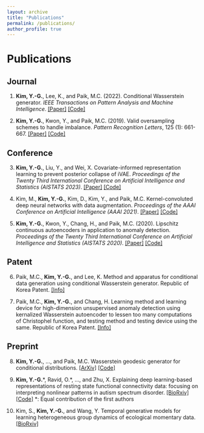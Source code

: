 ```yaml
---
layout: archive
title: "Publications"
permalink: /publications/
author_profile: true
---
```


Publications
======

## Journal
1. **Kim, Y.-G.**, Lee, K., and Paik, M.C. (2022). Conditional Wasserstein generator. *IEEE Transactions on Pattern Analysis and Machine Intelligence*. [[Paper]](https://ieeexplore.ieee.org/abstract/document/9944913) [[Code]](https://github.com/kyg0910/Conditional-Wasserstein-Generator)

2. **Kim, Y.-G.**, Kwon, Y., and Paik, M.C. (2019). Valid oversampling schemes to handle imbalance. *Pattern Recognition Letters*, 125 (1): 661-667. [[Paper]](https://doi.org/10.1016/j.patrec.2019.07.006) [[Code]](https://github.com/ykwon0407/valid-oversample)

## Conference
3. **Kim, Y.-G.**, Liu, Y., and Wei, X. Covariate-informed representation learning to prevent posterior collapse of iVAE. *Proceedings of the Twenty Third International Conference on Artificial Intelligence and Statistics (AISTATS 2023)*. [[Paper]](https://proceedings.mlr.press/v206/kim23c/kim23c.pdf) [[Code]](https://github.com/kyg0910/CI-iVAE)

4. Kim, M., **Kim, Y.-G.**, Kim, D., Kim, Y., and Paik, M.C. Kernel-convoluted deep neural networks with data augmentation. *Proceedings of the AAAI Conference on Artificial Intelligence (AAAI 2021)*. [[Paper]](https://ojs.aaai.org/index.php/AAAI/article/view/16993) [[Code]](https://github.com/MJ1021/kcm-code)

5. **Kim, Y.-G.**, Kwon, Y., Chang, H., and Paik, M.C. (2020). Lipschitz continuous autoencoders in application to anomaly detection. *Proceedings of the Twenty Third International Conference on Artificial Intelligence and Statistics (AISTATS 2020)*. [[Paper]](http://proceedings.mlr.press/v108/kim20c.html) [[Code]](https://github.com/kyg0910/Lipschitz-Continuous-Autoencoders-in-Application-to-Anomaly-Detection)

## Patent
6. Paik, M.C., **Kim, Y.-G.**, and Lee, K. Method and apparatus for conditional data generation using conditional Wasserstein generator. Republic of Korea Patent. [[Info]](https://doi.org/10.8080/1020210105611)

7. Paik, M.C., **Kim, Y.-G.**, and Chang, H. Learning method and learning device for high-dimension unsupervised anomaly detection using kernalized Wasserstein autoencoder to lessen too many computations of Christophel function, and testing method and testing device using the same. Republic of Korea Patent. [[Info]](https://patents.google.com/patent/KR102202842B1/en)

## Preprint
8. **Kim, Y.-G.**, ..., and Paik, M.C. Wasserstein geodesic generator for conditional distributions. [[ArXiv]](http://arxiv.org/abs/2308.10145) [[Code]](https://github.com/kyg0910/Wasserstein-Geodesic-Generator-for-Conditional-Distributions)

9. **Kim, Y.-G.**\*, Ravid, O.\*, ..., and Zhu, X. Explaining deep learning-based representations of resting state functional connectivity data: focusing on interpreting nonlinear patterns in autism spectrum disorder. [[BioRxiv]](https://www.biorxiv.org/content/10.1101/2023.09.13.557591v1) [[Code]](https://github.com/kyg0910/Deep-Learning-Based-Representations-of-Resting-State-Functional-Connectivity-Data)
   *: Equal contribution of the first authors

10. Kim, S., **Kim, Y.-G.**, and Wang, Y. Temporal generative models for learning heterogeneous group dynamics of ecological momentary data. [[BioRxiv]](https://www.biorxiv.org/content/10.1101/2023.09.13.557652v1)

